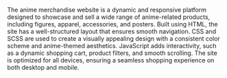 The anime merchandise website is a dynamic and responsive platform designed to showcase and sell a wide range of anime-related products, including figures, apparel, accessories, and posters. Built using HTML, the site has a well-structured layout that ensures smooth navigation. CSS and SCSS are used to create a visually appealing design with a consistent color scheme and anime-themed aesthetics. JavaScript adds interactivity, such as a dynamic shopping cart, product filters, and smooth scrolling. The site is optimized for all devices, ensuring a seamless shopping experience on both desktop and mobile.
